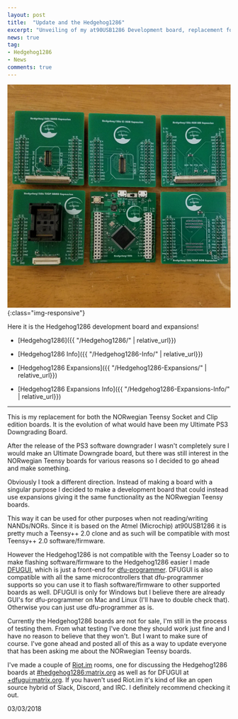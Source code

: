 ```yaml
---
layout: post
title:  "Update and the Hedgehog1286"
excerpt: "Unveiling of my at90USB1286 Development board, replacement for NORwegian Teensy"
news: true
tag:
- Hedgehog1286
- News
comments: true
---
```

![Hedgehog1286](/assets/img/HH1286/HHALL.jpg){:class="img-responsive"}

Here it is the Hedgehog1286 development board and expansions!

* [Hedgehog1286]({{ "/Hedgehog1286/" | relative_url}})    

* [Hedgehog1286 Info]({{ "/Hedgehog1286-Info/" | relative_url}})

* [Hedgehog1286 Expansions]({{ "/Hedgehog1286-Expansions/" | relative_url}})  

* [Hedgehog1286 Expansions Info]({{ "/Hedgehog1286-Expansions-Info/" | relative_url}})

---

This is my replacement for both the NORwegian Teensy Socket and Clip edition boards. It is the evolution of what would have been my Ultimate PS3 Downgrading Board.

After the release of the PS3 software downgrader I wasn't completely sure I would make an Ultimate Downgrade board, but there was still interest in the NORwegian Teensy boards for various reasons so I decided to go ahead and make something.

Obviously I took a different direction. Instead of making a board with a singular purpose I decided to make a development board that could instead use expansions giving it the same functionality as the NORwegian Teensy boards.

This way it can be used for other purposes when not reading/writing NANDs/NORs. Since it is based on the Atmel (Microchip) at90USB1286 it is pretty much a Teensy++ 2.0 clone and as such will be compatible with most Teensy++ 2.0 software/firmware.

However the Hedgehog1286 is not compatible with the Teensy Loader so to make flashing software/firmware to the Hedgehog1286 easier I made [DFUGUI](https://github.com/Zeigren/DFUGUI), which is just a front-end for [dfu-programmer](https://github.com/dfu-programmer/dfu-programmer). DFUGUI is also compatible with all the same microcontrollers that dfu-programmer supports so you can use it to flash software/firmware to other supported boards as well. DFUGUI is only for Windows but I believe there are already GUI's for dfu-programmer on Mac and Linux (I'll have to double check that). Otherwise you can just use dfu-programmer as is.

Currently the Hedgehog1286 boards are not for sale, I'm still in the process of testing them. From what testing I've done they should work just fine and I have no reason to believe that they won't. But I want to make sure of course. I've gone ahead and posted all of this as a way to update everyone that has been asking me about the NORwegian Teensy boards.

I've made a couple of [Riot.im](https://riot.im) rooms, one for discussing the Hedgehog1286 boards at [#hedgehog1286:matrix.org](https://riot.im/app/#/room/#hedgehog1286:matrix.org) as well as for DFUGUI at [+dfugui:matrix.org](https://riot.im/app/#/group/+dfugui:matrix.org). If you haven't used Riot.im it's kind of like an open source hybrid of Slack, Discord, and IRC. I definitely recommend checking it out.

03/03/2018